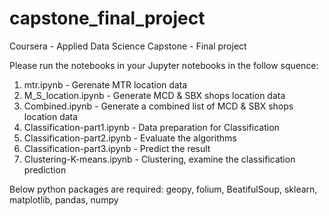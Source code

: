 # capstone_final_project
Coursera - Applied Data Science Capstone - Final project

Please run the notebooks in your Jupyter notebooks in the follow squence:

1. mtr.ipynb - Gerenate MTR location data
2. M_S_location.ipynb - Generate MCD & SBX shops location data
3. Combined.ipynb - Generate a combined list of MCD & SBX shops location data
4. Classification-part1.ipynb - Data preparation for Classification
5. Classification-part2.ipynb - Evaluate the algorithms
6. Classification-part3.ipynb - Predict the result
7. Clustering-K-means.ipynb - Clustering, examine the classification prediction

Below python packages are required: geopy, folium, BeatifulSoup, sklearn, matplotlib, pandas, numpy
